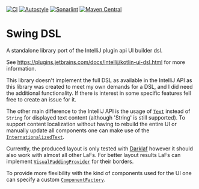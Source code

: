 [![CI](https://github.com/weisJ/swing-dsl/actions/workflows/gradle.yml/badge.svg)](https://github.com/weisJ/swing-dsl/actions/workflows/gradle.yml)
[![Autostyle](https://github.com/weisJ/swing-dsl/actions/workflows/autostyle.yml/badge.svg)](https://github.com/weisJ/swing-dsl/actions/workflows/autostyle.yml)
[![Sonarlint](https://github.com/weisJ/swing-dsl/actions/workflows/sonarlint.yml/badge.svg)](https://github.com/weisJ/swing-dsl/actions/workflows/sonarlint.yml)
[![Maven Central](https://img.shields.io/maven-central/v/com.github.weisj/swing-dsl?label=Maven%20Central)](https://search.maven.org/artifact/com.github.weisj/swing-dsl)

# Swing DSL

A standalone library port of the IntelliJ plugin api UI builder dsl.

See https://plugins.jetbrains.com/docs/intellij/kotlin-ui-dsl.html for more information.

This library doesn't implement the full DSL as available in the IntelliJ API as this library was created
to meet my own demands for a DSL, and I did need the additional functionality. If there is interest in some specific
features fell free to create an issue for it.

The other main difference to the IntelliJ API is the usage of [`Text`](https://github.com/weisJ/swing-dsl/blob/master/core/src/main/kotlin/com/github/weisj/swingdsl/text/Text.kt) instead of `String` for displayed text 
content (although 'String' is still supported). To support content localization without having to rebuild the entire UI or
manually update all components one can make use of the [`InternationalizedText`](https://github.com/weisJ/swing-dsl/blob/master/core/src/main/kotlin/com/github/weisj/swingdsl/text/InternationalizedText.kt).

Currently, the produced layout is only tested with [Darklaf](https://github.com/weisJ/darklaf) however it should also work with almost
all other LaFs. For better layout results LaFs can implement [`VisualPaddingProvider`](https://github.com/weisJ/swing-dsl/blob/master/laf-support/src/main/java/com/github/weisj/swingdsl/laf/VisualPaddingProvider.java) for
their borders.

To provide more flexibility with the kind of components used for the UI one can specify a custom [`ComponentFactory`](https://github.com/weisJ/swing-dsl/blob/master/laf-support/src/main/java/com/github/weisj/swingdsl/laf/ComponentFactory.java).
